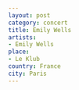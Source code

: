 ```yaml
---
layout: post
category: concert
title: Emily Wells
artists: 
- Emily Wells
place: 
- Le Klub
country: France
city: Paris
---
```


